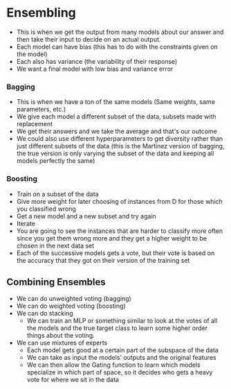# Ensembling

- This is when we get the output from many models about our answer and then take their input to decide on an actual output.
- Each model can have bias (this has to do with the constraints given on the model)
- Each also has variance (the variability of their response)
- We want a final model with low bias and variance error

### Bagging

- This is when we have a ton of the same models (Same weights, same parameters, etc.)
- We give each model a different subset of the data, subsets made with replacement
- We get their answers and we take the average and that's our outcome
- We could also use different hyperparameters to get diversity rather than just different subsets of the data (this is the Martinez version of bagging, the true version is only varying the subset of the data and keeping all models perfectly the same)

### Boosting

- Train on a subset of the data
- Give more weight for later choosing of instances from D for those which you classified wrong
- Get a new model and a new subset and try again
- Iterate
- You are going to see the instances that are harder to classify more often since you get them wrong more and they get a higher weight to be chosen in the next data set
- Each of the successive models gets a vote, but their vote is based on the accuracy that they got on their version of the training set

## Combining Ensembles

- We can do unweighted voting (bagging)
- We can do weighted voting (boosting)
- We can do stacking
    - We can train an MLP or something similar to look at the votes of all the models and the true target class to learn some higher order things about the voting.
- We can use mixtures of experts
    - Each model gets good at a certain part of the subspace of the data
    - We can take as input the models' outputs and the original features
    - We can then allow the Gating function to learn which models specialize in which part of space, so it decides who gets a heavy vote for where we sit in the data
